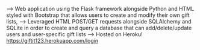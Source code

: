 --> Web application using the Flask framework alongside Python and HTML styled with Bootstrap that
    allows users to create and modify their own gift lists,
--> Leveraged HTML POST/GET requests alongside SQLAlchemy and SQLite in order to create and query a database
that can add/delete/update users and user-specific gift lists
--> Hosted on Heroku! https://giftit123.herokuapp.com/login
